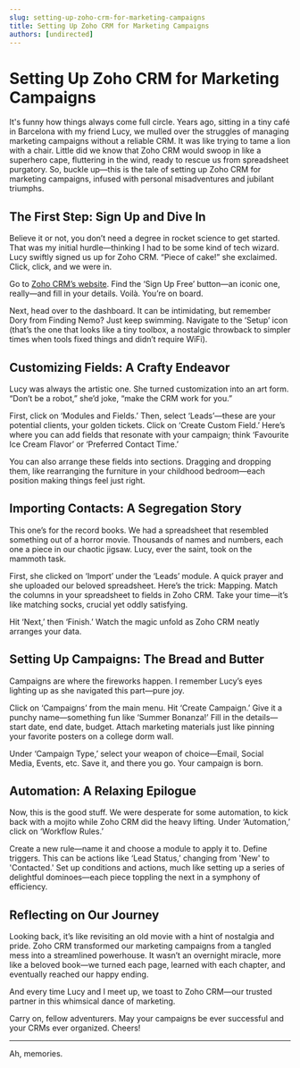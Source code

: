 ```yaml
---
slug: setting-up-zoho-crm-for-marketing-campaigns
title: Setting Up Zoho CRM for Marketing Campaigns
authors: [undirected]
---
```


# Setting Up Zoho CRM for Marketing Campaigns

It's funny how things always come full circle. Years ago, sitting in a tiny café in Barcelona with my friend Lucy, we mulled over the struggles of managing marketing campaigns without a reliable CRM. It was like trying to tame a lion with a chair. Little did we know that Zoho CRM would swoop in like a superhero cape, fluttering in the wind, ready to rescue us from spreadsheet purgatory. So, buckle up—this is the tale of setting up Zoho CRM for marketing campaigns, infused with personal misadventures and jubilant triumphs.

## The First Step: Sign Up and Dive In

Believe it or not, you don’t need a degree in rocket science to get started. That was my initial hurdle—thinking I had to be some kind of tech wizard. Lucy swiftly signed us up for Zoho CRM. “Piece of cake!” she exclaimed. Click, click, and we were in.

Go to [Zoho CRM’s website](https://www.zoho.com/crm/). Find the ‘Sign Up Free’ button—an iconic one, really—and fill in your details. Voilà. You’re on board.

Next, head over to the dashboard. It can be intimidating, but remember Dory from Finding Nemo? Just keep swimming. Navigate to the ‘Setup’ icon (that’s the one that looks like a tiny toolbox, a nostalgic throwback to simpler times when tools fixed things and didn’t require WiFi).

## Customizing Fields: A Crafty Endeavor

Lucy was always the artistic one. She turned customization into an art form. “Don’t be a robot,” she’d joke, “make the CRM work for you.”

First, click on ‘Modules and Fields.’ Then, select ‘Leads’—these are your potential clients, your golden tickets. Click on ‘Create Custom Field.’ Here’s where you can add fields that resonate with your campaign; think ‘Favourite Ice Cream Flavor’ or ‘Preferred Contact Time.’

You can also arrange these fields into sections. Dragging and dropping them, like rearranging the furniture in your childhood bedroom—each position making things feel just right.

## Importing Contacts: A Segregation Story

This one’s for the record books. We had a spreadsheet that resembled something out of a horror movie. Thousands of names and numbers, each one a piece in our chaotic jigsaw. Lucy, ever the saint, took on the mammoth task.

First, she clicked on ‘Import’ under the ‘Leads’ module. A quick prayer and she uploaded our beloved spreadsheet. Here’s the trick: Mapping. Match the columns in your spreadsheet to fields in Zoho CRM. Take your time—it’s like matching socks, crucial yet oddly satisfying.

Hit ‘Next,’ then ‘Finish.’ Watch the magic unfold as Zoho CRM neatly arranges your data.

## Setting Up Campaigns: The Bread and Butter

Campaigns are where the fireworks happen. I remember Lucy’s eyes lighting up as she navigated this part—pure joy.

Click on ‘Campaigns’ from the main menu. Hit ‘Create Campaign.’ Give it a punchy name—something fun like ‘Summer Bonanza!’ Fill in the details—start date, end date, budget. Attach marketing materials just like pinning your favorite posters on a college dorm wall.

Under ‘Campaign Type,’ select your weapon of choice—Email, Social Media, Events, etc. Save it, and there you go. Your campaign is born.

## Automation: A Relaxing Epilogue

Now, this is the good stuff. We were desperate for some automation, to kick back with a mojito while Zoho CRM did the heavy lifting. Under ‘Automation,’ click on ‘Workflow Rules.’

Create a new rule—name it and choose a module to apply it to. Define triggers. This can be actions like ‘Lead Status,’ changing from 'New' to 'Contacted.' Set up conditions and actions, much like setting up a series of delightful dominoes—each piece toppling the next in a symphony of efficiency.

## Reflecting on Our Journey

Looking back, it’s like revisiting an old movie with a hint of nostalgia and pride. Zoho CRM transformed our marketing campaigns from a tangled mess into a streamlined powerhouse. It wasn’t an overnight miracle, more like a beloved book—we turned each page, learned with each chapter, and eventually reached our happy ending. 

And every time Lucy and I meet up, we toast to Zoho CRM—our trusted partner in this whimsical dance of marketing.

Carry on, fellow adventurers. May your campaigns be ever successful and your CRMs ever organized. Cheers!

---

Ah, memories.
